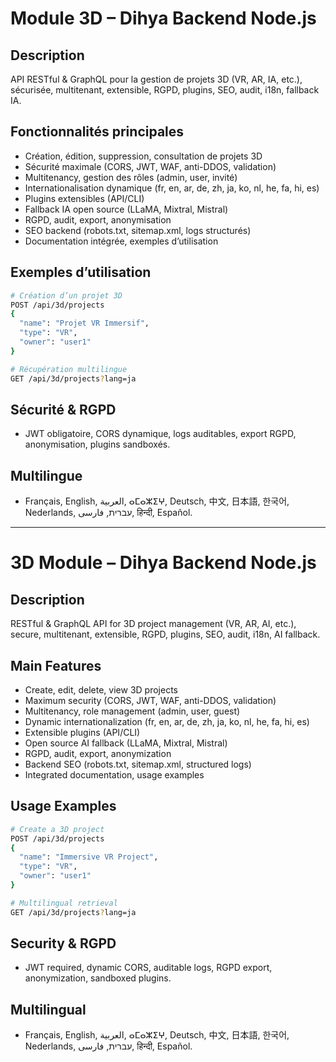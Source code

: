 # Module 3D – Dihya Backend Node.js

## Description
API RESTful & GraphQL pour la gestion de projets 3D (VR, AR, IA, etc.), sécurisée, multitenant, extensible, RGPD, plugins, SEO, audit, i18n, fallback IA.

## Fonctionnalités principales
- Création, édition, suppression, consultation de projets 3D
- Sécurité maximale (CORS, JWT, WAF, anti-DDOS, validation)
- Multitenancy, gestion des rôles (admin, user, invité)
- Internationalisation dynamique (fr, en, ar, de, zh, ja, ko, nl, he, fa, hi, es)
- Plugins extensibles (API/CLI)
- Fallback IA open source (LLaMA, Mixtral, Mistral)
- RGPD, audit, export, anonymisation
- SEO backend (robots.txt, sitemap.xml, logs structurés)
- Documentation intégrée, exemples d’utilisation

## Exemples d’utilisation
```bash
# Création d’un projet 3D
POST /api/3d/projects
{
  "name": "Projet VR Immersif",
  "type": "VR",
  "owner": "user1"
}

# Récupération multilingue
GET /api/3d/projects?lang=ja
```

## Sécurité & RGPD
- JWT obligatoire, CORS dynamique, logs auditables, export RGPD, anonymisation, plugins sandboxés.

## Multilingue
- Français, English, العربية, ⴰⵎⴰⵣⵉⵖ, Deutsch, 中文, 日本語, 한국어, Nederlands, עברית, فارسی, हिन्दी, Español.

---

# 3D Module – Dihya Backend Node.js

## Description
RESTful & GraphQL API for 3D project management (VR, AR, AI, etc.), secure, multitenant, extensible, RGPD, plugins, SEO, audit, i18n, AI fallback.

## Main Features
- Create, edit, delete, view 3D projects
- Maximum security (CORS, JWT, WAF, anti-DDOS, validation)
- Multitenancy, role management (admin, user, guest)
- Dynamic internationalization (fr, en, ar, de, zh, ja, ko, nl, he, fa, hi, es)
- Extensible plugins (API/CLI)
- Open source AI fallback (LLaMA, Mixtral, Mistral)
- RGPD, audit, export, anonymization
- Backend SEO (robots.txt, sitemap.xml, structured logs)
- Integrated documentation, usage examples

## Usage Examples
```bash
# Create a 3D project
POST /api/3d/projects
{
  "name": "Immersive VR Project",
  "type": "VR",
  "owner": "user1"
}

# Multilingual retrieval
GET /api/3d/projects?lang=ja
```

## Security & RGPD
- JWT required, dynamic CORS, auditable logs, RGPD export, anonymization, sandboxed plugins.

## Multilingual
- Français, English, العربية, ⴰⵎⴰⵣⵉⵖ, Deutsch, 中文, 日本語, 한국어, Nederlands, עברית, فارسی, हिन्दी, Español.
